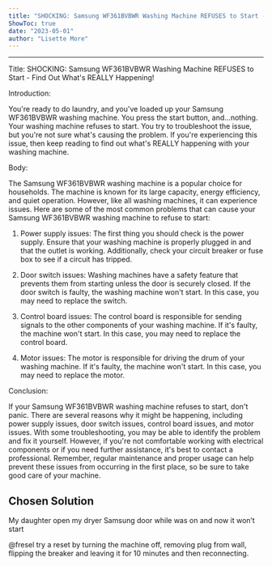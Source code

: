 ```yaml
---
title: "SHOCKING: Samsung WF361BVBWR Washing Machine REFUSES to Start - Find Out What's REALLY Happening!"
ShowToc: true 
date: "2023-05-01"
author: "Lisette More"
---
```

*****
Title: SHOCKING: Samsung WF361BVBWR Washing Machine REFUSES to Start - Find Out What's REALLY Happening!

Introduction:

You're ready to do laundry, and you've loaded up your Samsung WF361BVBWR washing machine. You press the start button, and...nothing. Your washing machine refuses to start. You try to troubleshoot the issue, but you're not sure what's causing the problem. If you're experiencing this issue, then keep reading to find out what's REALLY happening with your washing machine.

Body:

The Samsung WF361BVBWR washing machine is a popular choice for households. The machine is known for its large capacity, energy efficiency, and quiet operation. However, like all washing machines, it can experience issues. Here are some of the most common problems that can cause your Samsung WF361BVBWR washing machine to refuse to start:

1. Power supply issues: The first thing you should check is the power supply. Ensure that your washing machine is properly plugged in and that the outlet is working. Additionally, check your circuit breaker or fuse box to see if a circuit has tripped.

2. Door switch issues: Washing machines have a safety feature that prevents them from starting unless the door is securely closed. If the door switch is faulty, the washing machine won't start. In this case, you may need to replace the switch.

3. Control board issues: The control board is responsible for sending signals to the other components of your washing machine. If it's faulty, the machine won't start. In this case, you may need to replace the control board.

4. Motor issues: The motor is responsible for driving the drum of your washing machine. If it's faulty, the machine won't start. In this case, you may need to replace the motor.

Conclusion:

If your Samsung WF361BVBWR washing machine refuses to start, don't panic. There are several reasons why it might be happening, including power supply issues, door switch issues, control board issues, and motor issues. With some troubleshooting, you may be able to identify the problem and fix it yourself. However, if you're not comfortable working with electrical components or if you need further assistance, it's best to contact a professional. Remember, regular maintenance and proper usage can help prevent these issues from occurring in the first place, so be sure to take good care of your machine.


## Chosen Solution
 My daughter open my dryer Samsung door while was on and now it won’t start

 @fresel try a reset by turning the machine off, removing plug from wall, flipping the breaker and leaving it for 10 minutes and then reconnecting.




